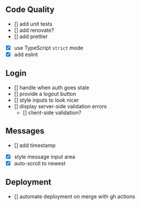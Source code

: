 ## Code Quality
* [] add unit tests
* [] add renovate?
* [] add prettier
* [x] use TypeScript `strict` mode
* [x] add eslint

## Login
* [] handle when auth goes stale
* [] provide a logout button
* [] style inputs to look nicer
* [] display server-side validation errors
  * [] client-side validation?

## Messages
* [] add timestamp
* [x] style message input area
* [x] auto-scroll to newest

## Deployment
* [] automate deployment on merge with gh actions
